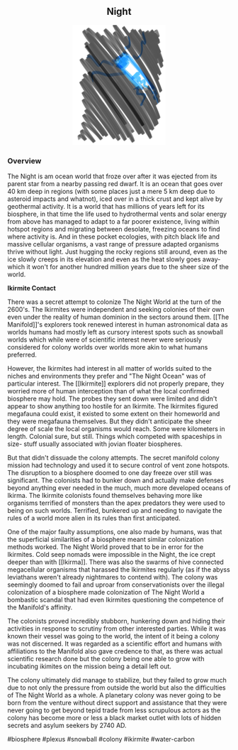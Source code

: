 <h2 align="center">Night
</h2>
<p align="center">
<img src="https://github.com/Insculpo/Sandbox_Galaxy/blob/Galactic/Stellar_Abyss_Setting_Bible/Photo_Directory/Night.png" width="210" height="270">
</p>

### Overview

The Night is am ocean world that froze over after it was ejected from its parent star from a nearby passing red dwarf.  It is an ocean that goes over 40 km deep in regions (with some places just a mere 5 km deep due to asteroid impacts and whatnot), iced over in a thick crust and kept alive by geothermal activity.  It is a world that has millions of years left for its biosphere, in that time the life used to hydrothermal vents and solar energy from above has managed to adapt to a far poorer existence, living within hotspot regions and migrating between desolate, freezing oceans to find where activity is.  And in these pocket ecologies, with pitch black life and massive cellular organisms, a vast range of pressure adapted organisms thrive without light.  Just hugging the rocky regions still around, even as the ice slowly creeps in its elevation and even as the heat slowly goes away- which it won't for another hundred million years due to the sheer size of the world.

**Ikirmite Contact**

There was a secret attempt to colonize The Night World at the turn of the 2600's.  The Ikirmites were independent and seeking colonies of their own even under the reality of human dominion in the sectors around them.  [[The Manifold]]'s explorers took renewed interest in human astronomical data as worlds humans had mostly left as cursory interest spots such as snowball worlds which while were of scientific interest never were seriously considered for colony worlds over worlds more akin to what humans preferred.  

However, the Ikirmites had interest in all matter of worlds suited to the niches and environments they prefer and "The Night Ocean" was of particular interest.  The [[Ikirmite]] explorers did not properly prepare, they worried more of human interception than of what the local confirmed biosphere may hold.  The probes they sent down were limited and didn't appear to show anything too hostile for an Ikirmite.  The Ikirmites figured megafauna could exist, it existed to some extent on their homeworld and they were megafauna themselves.  But they didn't anticipate the sheer degree of scale the local organisms would reach.  Some were kilometers in length.  Colonial sure, but still.  Things which competed with spaceships in size- stuff usually associated with jovian floater biospheres.  

But that didn't dissuade the colony attempts.  The secret manifold colony mission had technology and used it to secure control of vent zone hotspots.  The disruption to a biosphere doomed to one day freeze over still was significant.  The colonists had to bunker down and actually make defenses beyond anything ever needed in the much, much more developed oceans of Ikirma.  The Ikirmite colonists found themselves behaving more like organisms terrified of monsters than the apex predators they were used to being on such worlds.  Terrified, bunkered up and needing to navigate the rules of a world more alien in its rules than first anticipated.  

One of the major faulty assumptions, one also made by humans, was that the superficial similarities of a biosphere meant similar colonization methods worked.  The Night World proved that to be in error for the Ikirmites.  Cold seep nomads were impossible in the Night, the ice crept deeper than with [[Ikirma]].  There was also the swarms of hive connected megacellular organisms that harassed the Ikirmites regularly (as if the abyss leviathans weren't already nightmares to contend with).  The colony was seemingly doomed to fail and uproar from conservationists over the illegal colonization of a biosphere made colonization of The Night World a bombastic scandal that had even Ikirmites questioning the competence of the Manifold's affinity.  

The colonists proved incredibly stubborn, hunkering down and hiding their activities in response to scrutiny from other interested parties.  While it was known their vessel was going to the world, the intent of it being a colony was not discerned.  It was regarded as a scientific effort and humans with affiliations to the Manifold also gave credence to that, as there was actual scientific research done but the colony being one able to grow with incubating ikimites on the mission being a detail left out.

The colony ultimately did manage to stabilize, but they failed to grow much due to not only the pressure from outside the world but also the difficulties of The Night World as a whole.  A planetary colony was never going to be born from the venture without direct support and assistance that they were never going to get beyond tepid trade from less scrupulous actors as the colony has become more or less a black market outlet with lots of hidden secrets and asylum seekers by 2740 AD.

#biosphere 
#plexus 
#snowball 
#colony 
#ikirmite 
#water-carbon 
